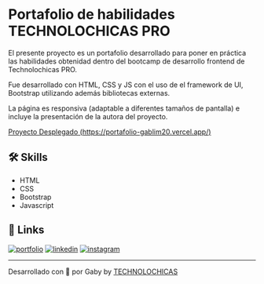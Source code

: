 # Portafolio de habilidades TECHNOLOCHICAS PRO

El presente proyecto es un portafolio desarrollado para poner en práctica las habilidades obtenidad dentro del bootcamp de desarrollo frontend de Technolochicas PRO.

Fue desarrollado con HTML, CSS y JS con el uso de el framework de UI, Bootstrap utilizando además bibliotecas externas.

La página es responsiva (adaptable a diferentes tamaños de pantalla) e incluye la presentación de la autora del proyecto.

[Proyecto Desplegado (https://portafolio-gablim20.vercel.app/)](https://portafolio-gablim20.vercel.app/)

## 🛠 Skills

* HTML
* CSS
* Bootstrap
* Javascript

## 🔗 Links
[![portfolio](https://img.shields.io/badge/my_portfolio-000?style=for-the-badge&logo=ko-fi&logoColor=white)](https://portafolio-gablim20.vercel.app/)
[![linkedin](https://img.shields.io/badge/linkedin-0A66C2?style=for-the-badge&logo=linkedin&logoColor=white)](https://www.linkedin.com/in/gabriela-guadalupe-lim%C3%B3n-mu%C3%B1oz-bb9777210/)
[![instagram](https://img.shields.io/badge/instagram-1DA1F2?style=for-the-badge&logo=instagram&logoColor=white)](https://www.instagram.com/gaby_muns/)

---
Desarrollado con 💜 por Gaby by [TECHNOLOCHICAS](https://tecnolochicas.mx/)
